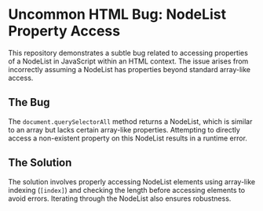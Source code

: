 # Uncommon HTML Bug: NodeList Property Access

This repository demonstrates a subtle bug related to accessing properties of a NodeList in JavaScript within an HTML context.  The issue arises from incorrectly assuming a NodeList has properties beyond standard array-like access.

## The Bug
The `document.querySelectorAll` method returns a NodeList, which is similar to an array but lacks certain array-like properties.  Attempting to directly access a non-existent property on this NodeList results in a runtime error.

## The Solution
The solution involves properly accessing NodeList elements using array-like indexing (`[index]`) and checking the length before accessing elements to avoid errors.  Iterating through the NodeList also ensures robustness.